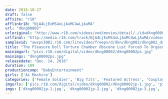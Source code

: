 ```yaml
---
date: 2018-10-27
draft: false
affsite: "r18"
afflinkr18: "NjA4LjEuMS4xLjAuMC4wLjAuMA"
url: "dkng00002"
urloriginal: "http://www.r18.com/videos/vod/movies/detail/-/id=dkng00002"
urlfinal: "http://media.r18.com/track/NjA4LjEuMS4xLjAuMC4wLjAuMA/videos/vod/movies/detail/-/id=dkng00002"
samplevid: "awspv3001.r18.com/litevideo/freepv/d/dkn/dkng002/dkng002_dmb_w.mp4"
title: "The Pleasure Doll Torture Chamber Obscene Lust Forced To Orgasmic Pleasure To The Point Of Insanity Our Sensual Heroine Is In Crisis! No.002 The Descent Into Insane Lustful Pleasure Ai Mashiro"
mainimgurl: "pics.r18.com/digital/video/dkng00002/dkng00002ps.jpg"
mainimgs: "dkng00002ps.jpg"
releasedate: "Dec. 14, 2016"
duration: 109
productioncomp: "BabyEntertainment"
girls: ['Ai Mashiro']
categories: ['Female Soldier', 'Big Tits', 'Featured Actress', 'Cosplay', 'Bondage', 'Hi-Def']
imgurls: ['pics.r18.com/digital/video/dkng00002/dkng00002jp-1.jpg', 'pics.r18.com/digital/video/dkng00002/dkng00002jp-2.jpg', 'pics.r18.com/digital/video/dkng00002/dkng00002jp-3.jpg', 'pics.r18.com/digital/video/dkng00002/dkng00002jp-4.jpg', 'pics.r18.com/digital/video/dkng00002/dkng00002jp-5.jpg', 'pics.r18.com/digital/video/dkng00002/dkng00002jp-6.jpg', 'pics.r18.com/digital/video/dkng00002/dkng00002jp-7.jpg', 'pics.r18.com/digital/video/dkng00002/dkng00002jp-8.jpg', 'pics.r18.com/digital/video/dkng00002/dkng00002jp-9.jpg', 'pics.r18.com/digital/video/dkng00002/dkng00002jp-10.jpg', 'pics.r18.com/digital/video/dkng00002/dkng00002jp-11.jpg', 'pics.r18.com/digital/video/dkng00002/dkng00002jp-12.jpg', 'pics.r18.com/digital/video/dkng00002/dkng00002jp-13.jpg', 'pics.r18.com/digital/video/dkng00002/dkng00002jp-14.jpg', 'pics.r18.com/digital/video/dkng00002/dkng00002jp-15.jpg', 'pics.r18.com/digital/video/dkng00002/dkng00002jp-16.jpg', 'pics.r18.com/digital/video/dkng00002/dkng00002jp-17.jpg', 'pics.r18.com/digital/video/dkng00002/dkng00002jp-18.jpg', 'pics.r18.com/digital/video/dkng00002/dkng00002jp-19.jpg', 'pics.r18.com/digital/video/dkng00002/dkng00002jp-20.jpg']
imgs: ['dkng00002jp-1.jpg', 'dkng00002jp-2.jpg', 'dkng00002jp-3.jpg', 'dkng00002jp-4.jpg', 'dkng00002jp-5.jpg', 'dkng00002jp-6.jpg', 'dkng00002jp-7.jpg', 'dkng00002jp-8.jpg', 'dkng00002jp-9.jpg', 'dkng00002jp-10.jpg', 'dkng00002jp-11.jpg', 'dkng00002jp-12.jpg', 'dkng00002jp-13.jpg', 'dkng00002jp-14.jpg', 'dkng00002jp-15.jpg', 'dkng00002jp-16.jpg', 'dkng00002jp-17.jpg', 'dkng00002jp-18.jpg', 'dkng00002jp-19.jpg', 'dkng00002jp-20.jpg']
---
```

